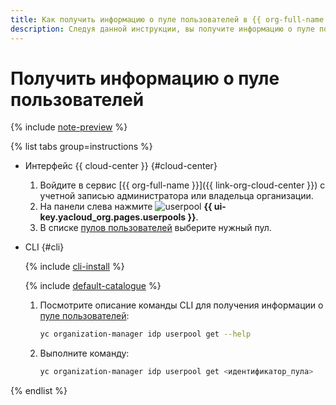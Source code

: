 ```yaml
---
title: Как получить информацию о пуле пользователей в {{ org-full-name }}
description: Следуя данной инструкции, вы получите информацию о пуле пользователей в {{ org-name }}.
---
```


# Получить информацию о пуле пользователей


{% include [note-preview](../../../_includes/note-preview.md) %}

{% list tabs group=instructions %}

- Интерфейс {{ cloud-center }} {#cloud-center}

  1. Войдите в сервис [{{ org-full-name }}]({{ link-org-cloud-center }}) с учетной записью администратора или владельца организации.
  1. На панели слева нажмите ![userpool](../../../_assets/organization/userpool.svg) **{{ ui-key.yacloud_org.pages.userpools }}**.
  1. В списке [пулов пользователей](../../concepts/user-pools.md) выберите нужный пул.

- CLI {#cli}

  {% include [cli-install](../../../_includes/cli-install.md) %}

  {% include [default-catalogue](../../../_includes/default-catalogue.md) %}

  1. Посмотрите описание команды CLI для получения информации о [пуле пользователей](../../concepts/user-pools.md):

     ```bash
     yc organization-manager idp userpool get --help
     ```

  1. Выполните команду:

      ```bash
      yc organization-manager idp userpool get <идентификатор_пула>
      ```

{% endlist %}